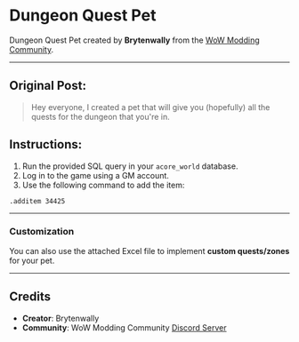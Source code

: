 # Dungeon Quest Pet

Dungeon Quest Pet created by **Brytenwally** from the [WoW Modding Community](https://discord.gg/Y3aF7yrXUH).

---

## Original Post:
> Hey everyone, I created a pet that will give you (hopefully) all the quests for the dungeon that you're in.

## Instructions:
1. Run the provided SQL query in your `acore_world` database.
2. Log in to the game using a GM account.
3. Use the following command to add the item:

```
.additem 34425
```
---

### Customization
You can also use the attached Excel file to implement **custom quests/zones** for your pet.

---

## Credits
- **Creator**: Brytenwally
- **Community**: WoW Modding Community [Discord Server](https://discord.gg/Y3aF7yrXUH)
